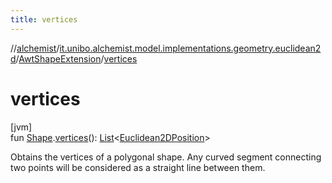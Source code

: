 ```yaml
---
title: vertices
---
```

//[alchemist](../../../index.html)/[it.unibo.alchemist.model.implementations.geometry.euclidean2d](../index.html)/[AwtShapeExtension](index.html)/[vertices](vertices.html)



# vertices



[jvm]\
fun [Shape](https://docs.oracle.com/javase/8/docs/api/java/awt/Shape.html).[vertices](vertices.html)(): [List](https://kotlinlang.org/api/latest/jvm/stdlib/kotlin.collections/-list/index.html)<[Euclidean2DPosition](../../it.unibo.alchemist.model.implementations.positions/-euclidean2-d-position/index.html)>



Obtains the vertices of a polygonal shape. Any curved segment connecting two points will be considered as a straight line between them.





